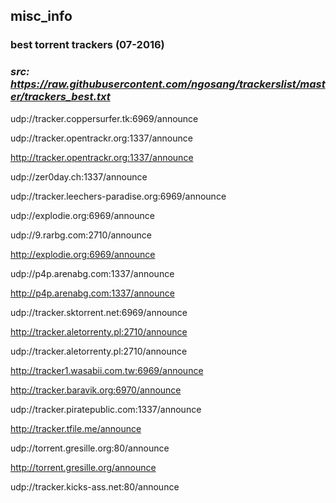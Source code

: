 ## misc_info

### best torrent trackers (07-2016)
### ***src: https://raw.githubusercontent.com/ngosang/trackerslist/master/trackers_best.txt***

udp://tracker.coppersurfer.tk:6969/announce

udp://tracker.opentrackr.org:1337/announce

http://tracker.opentrackr.org:1337/announce

udp://zer0day.ch:1337/announce

udp://tracker.leechers-paradise.org:6969/announce

udp://explodie.org:6969/announce

udp://9.rarbg.com:2710/announce

http://explodie.org:6969/announce

udp://p4p.arenabg.com:1337/announce

http://p4p.arenabg.com:1337/announce

udp://tracker.sktorrent.net:6969/announce

http://tracker.aletorrenty.pl:2710/announce

udp://tracker.aletorrenty.pl:2710/announce

http://tracker1.wasabii.com.tw:6969/announce

http://tracker.baravik.org:6970/announce

udp://tracker.piratepublic.com:1337/announce

http://tracker.tfile.me/announce

udp://torrent.gresille.org:80/announce

http://torrent.gresille.org/announce

udp://tracker.kicks-ass.net:80/announce

